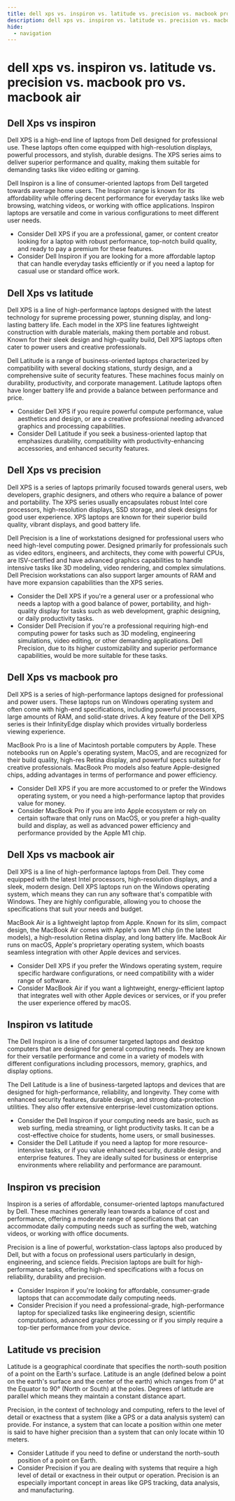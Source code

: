 ```yaml
---
title: dell xps vs. inspiron vs. latitude vs. precision vs. macbook pro vs. macbook air
description: dell xps vs. inspiron vs. latitude vs. precision vs. macbook pro vs. macbook air
hide:
  - navigation
---
```

# dell xps vs. inspiron vs. latitude vs. precision vs. macbook pro vs. macbook air

## Dell Xps vs inspiron
Dell XPS is a high-end line of laptops from Dell designed for professional use. These laptops often come equipped with high-resolution displays, powerful processors, and stylish, durable designs. The XPS series aims to deliver superior performance and quality, making them suitable for demanding tasks like video editing or gaming.

Dell Inspiron is a line of consumer-oriented laptops from Dell targeted towards average home users. The Inspiron range is known for its affordability while offering decent performance for everyday tasks like web browsing, watching videos, or working with office applications. Inspiron laptops are versatile and come in various configurations to meet different user needs.

- Consider Dell XPS if you are a professional, gamer, or content creator looking for a laptop with robust performance, top-notch build quality, and ready to pay a premium for these features.
- Consider Dell Inspiron if you are looking for a more affordable laptop that can handle everyday tasks efficiently or if you need a laptop for casual use or standard office work.

## Dell Xps vs latitude
Dell XPS is a line of high-performance laptops designed with the latest technology for supreme processing power, stunning display, and long-lasting battery life. Each model in the XPS line features lightweight construction with durable materials, making them portable and robust. Known for their sleek design and high-quality build, Dell XPS laptops often cater to power users and creative professionals.

Dell Latitude is a range of business-oriented laptops characterized by compatibility with several docking stations, sturdy design, and a comprehensive suite of security features. These machines focus mainly on durability, productivity, and corporate management. Latitude laptops often have longer battery life and provide a balance between performance and price.

- Consider Dell XPS if you require powerful compute performance, value aesthetics and design, or are a creative professional needing advanced graphics and processing capabilities.
- Consider Dell Latitude if you seek a business-oriented laptop that emphasizes durability, compatibility with productivity-enhancing accessories, and enhanced security features.

## Dell Xps vs precision
Dell XPS is a series of laptops primarily focused towards general users, web developers, graphic designers, and others who require a balance of power and portability. The XPS series usually encapsulates robust Intel core processors, high-resolution displays, SSD storage, and sleek designs for good user experience. XPS laptops are known for their superior build quality, vibrant displays, and good battery life.

Dell Precision is a line of workstations designed for professional users who need high-level computing power. Designed primarily for professionals such as video editors, engineers, and architects, they come with powerful CPUs, are ISV-certified and have advanced graphics capabilities to handle intensive tasks like 3D modeling, video rendering, and complex simulations. Dell Precision workstations can also support larger amounts of RAM and have more expansion capabilities than the XPS series.

- Consider the Dell XPS if you're a general user or a professional who needs a laptop with a good balance of power, portability, and high-quality display for tasks such as web development, graphic designing, or daily productivity tasks. 
- Consider Dell Precision if you're a professional requiring high-end computing power for tasks such as 3D modeling, engineering simulations, video editing, or other demanding applications. Dell Precision, due to its higher customizability and superior performance capabilities, would be more suitable for these tasks.

## Dell Xps vs macbook pro
Dell XPS is a series of high-performance laptops designed for professional and power users. These laptops run on Windows operating system and often come with high-end specifications, including powerful processors, large amounts of RAM, and solid-state drives. A key feature of the Dell XPS series is their InfinityEdge display which provides virtually borderless viewing experience. 

MacBook Pro is a line of Macintosh portable computers by Apple. These notebooks run on Apple's operating system, MacOS, and are recognized for their build quality, high-res Retina display, and powerful specs suitable for creative professionals. MacBook Pro models also feature Apple-designed chips, adding advantages in terms of performance and power efficiency. 

- Consider Dell XPS if you are more accustomed to or prefer the Windows operating system, or you need a high-performance laptop that provides value for money.
- Consider MacBook Pro if you are into Apple ecosystem or rely on certain software that only runs on MacOS, or you prefer a high-quality build and display, as well as advanced power efficiency and performance provided by the Apple M1 chip.

## Dell Xps vs macbook air
Dell XPS is a line of high-performance laptops from Dell. They come equipped with the latest Intel processors, high-resolution displays, and a sleek, modern design. Dell XPS laptops run on the Windows operating system, which means they can run any software that's compatible with Windows. They are highly configurable, allowing you to choose the specifications that suit your needs and budget.

MacBook Air is a lightweight laptop from Apple. Known for its slim, compact design, the MacBook Air comes with Apple's own M1 chip (in the latest models), a high-resolution Retina display, and long battery life. MacBook Air runs on macOS, Apple's proprietary operating system, which boasts seamless integration with other Apple devices and services. 

- Consider Dell XPS if you prefer the Windows operating system, require specific hardware configurations, or need compatibility with a wider range of software.
- Consider MacBook Air if you want a lightweight, energy-efficient laptop that integrates well with other Apple devices or services, or if you prefer the user experience offered by macOS.

## Inspiron vs latitude
The Dell Inspiron is a line of consumer targeted laptops and desktop computers that are designed for general computing needs. They are known for their versatile performance and come in a variety of models with different configurations including processors, memory, graphics, and display options.

The Dell Latitude is a line of business-targeted laptops and devices that are designed for high-performance, reliability, and longevity. They come with enhanced security features, durable design, and strong data-protection utilities. They also offer extensive enterprise-level customization options.

- Consider the Dell Inspiron if your computing needs are basic, such as web surfing, media streaming, or light productivity tasks. It can be a cost-effective choice for students, home users, or small businesses.
- Consider the Dell Latitude if you need a laptop for more resource-intensive tasks, or if you value enhanced security, durable design, and enterprise features. They are ideally suited for business or enterprise environments where reliability and performance are paramount.

## Inspiron vs precision
Inspiron is a series of affordable, consumer-oriented laptops manufactured by Dell. These machines generally lean towards a balance of cost and performance, offering a moderate range of specifications that can accommodate daily computing needs such as surfing the web, watching videos, or working with office documents.

Precision is a line of powerful, workstation-class laptops also produced by Dell, but with a focus on professional users particularly in design, engineering, and science fields. Precision laptops are built for high-performance tasks, offering high-end specifications with a focus on reliability, durability and precision.

- Consider Inspiron if you're looking for affordable, consumer-grade laptops that can accommodate daily computing needs. 
- Consider Precision if you need a professional-grade, high-performance laptop for specialized tasks like engineering design, scientific computations, advanced graphics processing or if you simply require a top-tier performance from your device.

## Latitude vs precision
Latitude is a geographical coordinate that specifies the north-south position of a point on the Earth's surface. Latitude is an angle (defined below a point on the earth's surface and the center of the earth) which ranges from 0° at the Equator to 90° (North or South) at the poles. Degrees of latitude are parallel which means they maintain a constant distance apart. 

Precision, in the context of technology and computing, refers to the level of detail or exactness that a system (like a GPS or a data analysis system) can provide. For instance, a system that can locate a position within one meter is said to have higher precision than a system that can only locate within 10 meters.

- Consider Latitude if you need to define or understand the north-south position of a point on Earth.
- Consider Precision if you are dealing with systems that require a high level of detail or exactness in their output or operation. Precision is an especially important concept in areas like GPS tracking, data analysis, and manufacturing.






